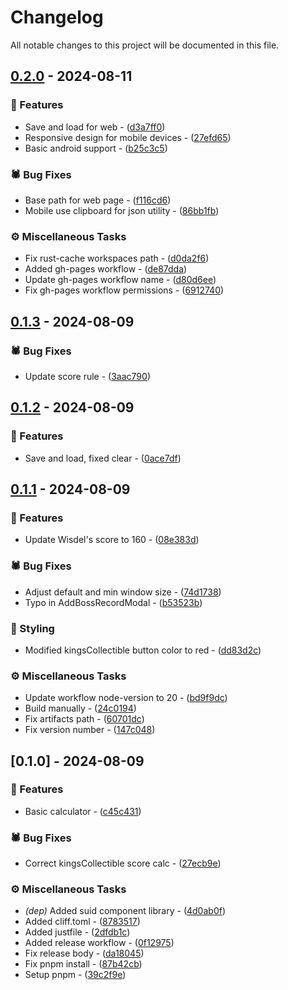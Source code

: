 # Changelog

All notable changes to this project will be documented in this file.

## [0.2.0](https://github.com/BJTUEventCameraSoftwareGroup/event-cam-software/compare/0.1.3..0.2.0) - 2024-08-11

### <!-- 0 -->🎈 Features


- Save and load for web - ([d3a7ff0](https://github.com/BJTUEventCameraSoftwareGroup/event-cam-software/commit/d3a7ff022ec9c36e9786ce036f9e01b66df0c4bf))
- Responsive design for mobile devices - ([27efd65](https://github.com/BJTUEventCameraSoftwareGroup/event-cam-software/commit/27efd65832b1e5e35934fd47370e53ce0ed8df79))
- Basic android support - ([b25c3c5](https://github.com/BJTUEventCameraSoftwareGroup/event-cam-software/commit/b25c3c5699b2a56aa60711561679116ca22811f6))

### <!-- 1 -->🕷️ Bug Fixes


- Base path for web page - ([f116cd6](https://github.com/BJTUEventCameraSoftwareGroup/event-cam-software/commit/f116cd62f09f62ff0916e6b00830fc8598bcc253))
- Mobile use clipboard for json utility - ([86bb1fb](https://github.com/BJTUEventCameraSoftwareGroup/event-cam-software/commit/86bb1fb17bca64fa880c4c95968a6d13106c5b2e))

### <!-- 7 -->⚙️ Miscellaneous Tasks


- Fix rust-cache workspaces path - ([d0da2f6](https://github.com/BJTUEventCameraSoftwareGroup/event-cam-software/commit/d0da2f61297c9d11c3db7fed297b59bdf067af68))
- Added gh-pages workflow - ([de87dda](https://github.com/BJTUEventCameraSoftwareGroup/event-cam-software/commit/de87dda2d11e10551de09edd3984ec102e484869))
- Update gh-pages workflow name - ([d80d6ee](https://github.com/BJTUEventCameraSoftwareGroup/event-cam-software/commit/d80d6eeccd108e0a27f118a9c3fe47caef2242fb))
- Fix gh-pages workflow permissions - ([6912740](https://github.com/BJTUEventCameraSoftwareGroup/event-cam-software/commit/6912740ccaed82a2d70407248d874d411b25e935))

## [0.1.3](https://github.com/BJTUEventCameraSoftwareGroup/event-cam-software/compare/0.1.2..0.1.3) - 2024-08-09

### <!-- 1 -->🕷️ Bug Fixes


- Update score rule - ([3aac790](https://github.com/BJTUEventCameraSoftwareGroup/event-cam-software/commit/3aac7909e20ea606d9e3912ae8519f99ea3217d8))

## [0.1.2](https://github.com/BJTUEventCameraSoftwareGroup/event-cam-software/compare/0.1.1..0.1.2) - 2024-08-09

### <!-- 0 -->🎈 Features


- Save and load, fixed clear - ([0ace7df](https://github.com/BJTUEventCameraSoftwareGroup/event-cam-software/commit/0ace7df58f3b7244421d75ec6b3f531e3fac262a))

## [0.1.1](https://github.com/BJTUEventCameraSoftwareGroup/event-cam-software/compare/0.1.0..0.1.1) - 2024-08-09

### <!-- 0 -->🎈 Features


- Update Wisdel's score to 160 - ([08e383d](https://github.com/BJTUEventCameraSoftwareGroup/event-cam-software/commit/08e383d7ccb131747f2a581970e54c25d244855b))

### <!-- 1 -->🕷️ Bug Fixes


- Adjust default and min window size - ([74d1738](https://github.com/BJTUEventCameraSoftwareGroup/event-cam-software/commit/74d1738c14fb10eea0e8591d6bea13445e342e56))
- Typo in AddBossRecordModal - ([b53523b](https://github.com/BJTUEventCameraSoftwareGroup/event-cam-software/commit/b53523b85529ea0a2304489006fd146868b33cff))

### <!-- 5 -->🎨 Styling


- Modified kingsCollectible button color to red - ([dd83d2c](https://github.com/BJTUEventCameraSoftwareGroup/event-cam-software/commit/dd83d2cfdbe763cca74b5e39e39b85ac09e42c04))

### <!-- 7 -->⚙️ Miscellaneous Tasks


- Update workflow node-version to 20 - ([bd9f9dc](https://github.com/BJTUEventCameraSoftwareGroup/event-cam-software/commit/bd9f9dca05652e214f95d895cef66419f73d1a8b))
- Build manually - ([24c0194](https://github.com/BJTUEventCameraSoftwareGroup/event-cam-software/commit/24c0194a75cdb0debfa3ffc9f9ba8f4c0f1d46c1))
- Fix artifacts path - ([60701dc](https://github.com/BJTUEventCameraSoftwareGroup/event-cam-software/commit/60701dc4215fd5e3916b76c610ffe120da2fd5d3))
- Fix version number - ([147c048](https://github.com/BJTUEventCameraSoftwareGroup/event-cam-software/commit/147c048dca1789fffa6a3211eab7330876749b14))

## [0.1.0] - 2024-08-09

### <!-- 0 -->🎈 Features


- Basic calculator - ([c45c431](https://github.com/BJTUEventCameraSoftwareGroup/event-cam-software/commit/c45c4316f54e6ec83c1cf8a8cd62631487184e7f))

### <!-- 1 -->🕷️ Bug Fixes


- Correct kingsCollectible score calc - ([27ecb9e](https://github.com/BJTUEventCameraSoftwareGroup/event-cam-software/commit/27ecb9e631f6848d803bfdc83f004d710ae28c69))

### <!-- 7 -->⚙️ Miscellaneous Tasks


- *(dep)* Added suid component library - ([4d0ab0f](https://github.com/BJTUEventCameraSoftwareGroup/event-cam-software/commit/4d0ab0f0c46b196ffc29a3165271c8c2dff4531a))
- Added cliff.toml - ([8783517](https://github.com/BJTUEventCameraSoftwareGroup/event-cam-software/commit/8783517fc06b1bd63c862a058838ea7f4d1cd9c4))
- Added justfile - ([2dfdb1c](https://github.com/BJTUEventCameraSoftwareGroup/event-cam-software/commit/2dfdb1cc3055be75abd5aa6815f68c068e7c5ea4))
- Added release workflow - ([0f12975](https://github.com/BJTUEventCameraSoftwareGroup/event-cam-software/commit/0f129752da856bf9ec975a774bd362685f4ea7bd))
- Fix release body - ([da18045](https://github.com/BJTUEventCameraSoftwareGroup/event-cam-software/commit/da18045c74132ec3b666a2bd8a409b5c15f8434b))
- Fix pnpm install - ([87b42cb](https://github.com/BJTUEventCameraSoftwareGroup/event-cam-software/commit/87b42cbe1eec4cc964b710577b0bba80d9e7382e))
- Setup pnpm - ([39c2f9e](https://github.com/BJTUEventCameraSoftwareGroup/event-cam-software/commit/39c2f9e482edf1e4650af6de881360f0a676a4b2))

<!-- generated by git-cliff -->
